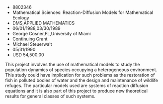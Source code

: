 
* 8802346
* Mathematical Sciences: Reaction-Diffusion Models for Mathematical Ecology
* DMS,APPLIED MATHEMATICS
* 06/01/1988,03/30/1989
* George Cosner,FL,University of Miami
* Continuing Grant
* Michael Steuerwalt
* 05/31/1990
* USD 54,500.00

This project involves the use of mathematical models to study the population
dynamics of species occupying a heterogeneous environment. This study could have
implication for such problems as the restoration of fish in polluted bodies of
water and the design and maintenance of wildlife refuges. The particular models
used are systems of reaction diffusion equations and it is also part of this
project to produce new theoretical results for general classes of such systems.
